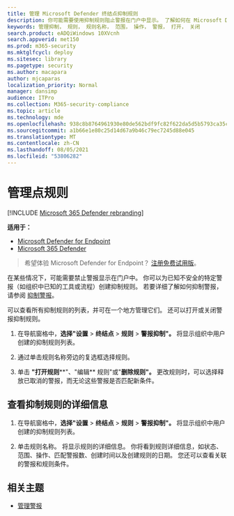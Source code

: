 ```yaml
---
title: 管理 Microsoft Defender 终结点抑制规则
description: 你可能需要使用抑制规则阻止警报在门户中显示。 了解如何在 Microsoft Defender for Endpoint 中管理抑制规则。
keywords: 管理抑制， 规则， 规则名称， 范围， 操作， 警报， 打开， 关闭
search.product: eADQiWindows 10XVcnh
search.appverid: met150
ms.prod: m365-security
ms.mktglfcycl: deploy
ms.sitesec: library
ms.pagetype: security
ms.author: macapara
author: mjcaparas
localization_priority: Normal
manager: dansimp
audience: ITPro
ms.collection: M365-security-compliance
ms.topic: article
ms.technology: mde
ms.openlocfilehash: 938c8b8764961930e80de562bdf9fc82f622da5d5b5793ca35c9e5a40a37ea09
ms.sourcegitcommit: a1b66e1e80c25d14d67a9b46c79ec7245d88e045
ms.translationtype: MT
ms.contentlocale: zh-CN
ms.lasthandoff: 08/05/2021
ms.locfileid: "53806282"
---
```

# <a name="manage-suppression-rules"></a>管理点规则

[!INCLUDE [Microsoft 365 Defender rebranding](../../includes/microsoft-defender.md)]


**适用于：**
- [Microsoft Defender for Endpoint](https://go.microsoft.com/fwlink/p/?linkid=2154037)
- [Microsoft 365 Defender](https://go.microsoft.com/fwlink/?linkid=2118804)

> 希望体验 Microsoft Defender for Endpoint？ [注册免费试用版](https://signup.microsoft.com/create-account/signup?products=7f379fee-c4f9-4278-b0a1-e4c8c2fcdf7e&ru=https://aka.ms/MDEp2OpenTrial?ocid=docs-wdatp-exposedapis-abovefoldlink)。


在某些情况下，可能需要禁止警报显示在门户中。 你可以为已知不安全的特定警报（如组织中已知的工具或流程）创建抑制规则。 若要详细了解如何抑制警报，请参阅 [抑制警报](manage-alerts.md)。

可以查看所有抑制规则的列表，并可在一个地方管理它们。 还可以打开或关闭警报抑制规则。


1. 在导航窗格中，**选择"设置**  >  **终结点**  >  **规则**  >  **警报抑制"。** 将显示组织中用户创建的抑制规则列表。

2. 通过单击规则名称旁边的复选框选择规则。

3. 单击 **"打开规则****"、"编辑** 规则"或"**删除规则"。** 更改规则时，可以选择释放已取消的警报，而无论这些警报是否匹配新条件。 


## <a name="view-details-of-a-suppression-rule"></a>查看抑制规则的详细信息

1. 在导航窗格中，**选择"设置**  >  **终结点**  >  **规则**  >  **警报抑制"。** 将显示组织中用户创建的抑制规则列表。

2. 单击规则名称。 将显示规则的详细信息。 你将看到规则详细信息，如状态、范围、操作、匹配警报数、创建时间以及创建规则的日期。 您还可以查看关联的警报和规则条件。

## <a name="related-topics"></a>相关主题

- [管理警报](manage-alerts.md)
